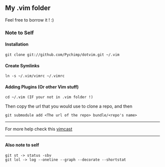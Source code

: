 ## My .vim folder ##

Feel free to borrow it ! :)

### Note to Self ###

#### Installation ####

    git clone git://github.com/Pychimp/dotvim.git ~/.vim

#### Create Symlinks ####

    ln -s ~/.vim/vimrc ~/.vimrc

#### Adding Plugins (Or other Vim stuff) ####

    cd ~/.vim (IF your not in .vim folder !)

Then copy the url that you would use to clone a repo, and then 

    git submodule add <The url of the repo> bundle/<repo's name>

---

For more help check this [vimcast](http://vimcasts.org/episodes/synchronizing-plugins-with-git-submodules-and-pathogen)

--- 

#### Also note to self ####

    git st -> status -sbv
    git lol -> log --oneline --graph --decorate --shortstat 
